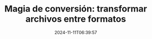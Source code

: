 ---
############################# Static ##########################
layout: "family"
date: 2024-11-11T06:39:57
draft: false

product: "Conversion"
product_tag: "conversion"

############################# Head ############################
head_title: "API de conversión de archivos | API local y servicio en línea"
head_description: "Convierta archivos de Word, PDF, Excel, Powerpoint o imágenes fácilmente y de forma gratuita"

############################# Header ##########################
title: "Magia de conversión: transformar archivos entre formatos"
description: |
  Convierta documentos fácilmente desde varios formatos de origen a diferentes formatos de destino. Disfrute de una amplia gama de conversiones admitidas sin software adicional, como MS Office, Apache Open Office, Adobe Acrobat Reader y más.

  Cargue documentos desde varias fuentes, incluidos archivos, secuencias, URL, servidores FTP, Amazon S3, Azure Blob Storage y más.

  Utilice cualquier tipo de almacenamiento en caché, como Amazon S3, Dropbox, Google Drive, Windows Azure, Redis u otros, mediante la implementación de las interfaces necesarias.

############################# Platforms ############################
supported_platforms:
  enable: true  
  head_title: "Elija su plataforma"
  title: "Plataformas admitidas"
  description: "La biblioteca GroupDocs.Conversion admite los siguientes sistemas operativos y frameworks"
  details_link_title: "Más información"
  items:
    # supported_platforms loop
    - title: ".NET"
      description: "GroupDocs.Conversion for .NET"
      color: "blue"
      tag: "net"
      link: "/conversion/net/"
      features_link: "https://docs.groupdocs.com/conversion/net/system-requirements/"
      features:
        # features loop
        - content: ".NET Framework 4.6.2+  <br>  .NET Core 3.1  <br>  .NET 6+"
          rows: "3"
        # features loop
        - content: "Windows, Linux"
          rows: "1"
        # features loop
        - content: "Más de 3K pares de conversiones"
          rows: "1"        
    
    # supported_platforms loop
    - title: "Java"
      description: "GroupDocs.Conversion for Java"
      color: "red"
      tag: "java"
      link: "/conversion/java/"
      features_link: "https://docs.groupdocs.com/conversion/java/system-requirements/"
      features:
        # features loop
        - content: "J2SE 8.0 (1.8)+"
          rows: "3"
        # features loop
        - content:  "Windows, Linux, macOS"
          rows: "1"       
        # features loop
        - content: "Más de 3K pares de conversiones"
          rows: "1"        

    # supported_platforms loop
    - title: "Node.js"
      description: "GroupDocs.Conversion for Node.js"
      color: "green"
      tag: "nodejs-java"
      link: "/conversion/nodejs-java/"
      features_link: "https://docs.groupdocs.com/conversion/nodejs-java/system-requirements/"
      features:
        # features loop
        - content: "Node.js 16+  <br>  and J2SE 8.0 (1.8)+"
          rows: "3"
        # features loop
        - content:  "Windows, Linux, macOS"
          rows: "1"
        # features loop
        - content:  "Más de 3K pares de conversiones"
          rows: "1"

    # supported_platforms loop
    - title: "Python"
      description: "GroupDocs.Conversion for Python"
      color: "yellow"
      tag: "python-net"
      link: "/conversion/python-net/"
      features_link: "https://docs.groupdocs.com/conversion/python-net/system-requirements/"
      features:
        # features loop
        - content: "Python 3.9+  <br>  and .Net 6+"
          rows: "3"
        # features loop
        - content:  "Windows, macOS"
          rows: "1"
        # features loop
        - content:  "Más de 3K pares de conversiones"
          rows: "1"


############################# Features ############################

features:
  enable: true
  title: "Conjunto de características de GroupDocs.Conversion"
  description: "API para convertir archivos entre múltiples tipos como HTML, PDF, Word, Excel, PNG y muchos más sin software de terceros."

  items:
    # feature loop
    - icon: "convert"
      title: "Convertir documentos e imágenes"
      content: "Transforme archivos desde diferentes fuentes a varios formatos de destino."

    # feature loop
    - icon: "password"
      title: "Abrir documentos seguros"
      content: "Especifique una contraseña para abrir documentos encriptados."

    # feature loop
    - icon: "load"
      title: "Cargar archivos desde cualquier lugar"
      content: "Cargue documentos desde varios archivos, URL, servidores FTP, Amazon S3 y más."
    
    # feature loop
    - icon: "settings"
      title: "Administrar configuraciones de salida"
      content: "Gire y reordene páginas, especifique si renderizar notas y comentarios."


############################# Code samples ############################
code_samples:
  enable: true
  title: "Ejemplos de código de GroupDocs.Conversion"
  description: "Algunos casos de uso de operaciones típicas de GroupDocs.Conversion en C#, Java, TypeScript, Python"
  items:
    # code sample loop
    - title: "Convertir PDF a DOCX en varias líneas de código"
      content: |
       Con GroupDocs.Conversion, puede convertir un archivo PDF a DOCX sin esfuerzo, todo lo que necesita son solo un par de líneas de código. Tampoco requiere ningún software de terceros como Microsoft Word o Adobe Acrobat. Aquí hay un ejemplo de cómo se puede lograr:
      samples:
        - language: "C#"
          color: "blue"
          content: |
            ```csharp {style=abap}   
            // Cargar el archivo PDF de origen
            using (var converter = new GroupDocs.Conversion.Converter("sample.pdf"))
            {
                // Establecer las opciones de conversión para el formato DOCX
                var options = new WordProcessingConvertOptions();
                // Convertir al formato DOCX
                converter.Convert("converted.docx", options);
            }
            ```
        - language: "Java"
          color: "red"
          content: |
            ```java {style=abap}   
            import com.groupdocs.conversion.Converter;
            import com.groupdocs.conversion.options.convert.WordProcessingConvertOptions;
            ...
            // Cargar el archivo PDF de origen
            Converter converter = new Converter("sample.pdf");
            // Establecer las opciones de conversión para el formato DOCX
            WordProcessingConvertOptions options = new WordProcessingConvertOptions();
            // Convertir al formato DOCX
            converter.convert("converted.docx", options);
            ```
        - language: "TypeScript"
          color: "green"
          content: |
            ```javascript {style=abap}  
            // Cargar el archivo PDF de origen
            const converter = new groupdocs.conversion.Converter("sample.pdf");
            // Establecer las opciones de conversión para el formato DOCX
            const options = new groupdocs.conversion.WordProcessingConvertOptions();
            // Convertir al formato DOCX
            converter.convert("converted.docx", options);
            ```
        - language: "Python"
          color: "yellow"
          content: |
            ```python {style=abap}  
            # Cargar el archivo PDF de origen
            converter = Converter("sample.pdf")
            # Establecer las opciones de conversión para el formato DOCX
            convert_options = WordProcessingConvertOptions()
            # Convertir al formato DOCX
            converter.convert("converted.docx", convert_options);
            ```


############################# Formats ############################
formats:
  enable: true
  title:  "Más de 60 formatos de archivo admitidos"
  description: "GroupDocs.Conversion admite operaciones con los formatos de archivo más populares [formatos de archivo](https://docs.groupdocs.com/conversion/net/supported-file-formats/)."


############################# Metrics ############################

metrics:
  enable: true
  title: "Métricas detalladas e información estadística"
  description: "Sumérjase en un desglose detallado de nuestras cifras clave, proporcionando métricas y conocimientos estadísticos completos sobre nuestros logros, impacto y crecimiento."

  items:
    # metrics loop
    - number: "3K+"
      title: "Pares de conversión admitidos"
      content: "Convierta archivos fácilmente entre miles de pares admitidos: Microsoft Office, PDF, imágenes, video, audio y bases de datos. Capacite a los usuarios para transformar de manera fluida diferentes tipos de archivos para mayor flexibilidad y conveniencia."
    # metrics loop
    - number: "1.0M"
      title: "Descargas de NuGet"
      content: "Únase a nuestros usuarios satisfechos que han elegido nuestro paquete NuGet. Nuestra solución se ha convertido en un recurso confiable y ampliamente adoptado en la comunidad de desarrolladores, proporcionando integración perfecta y funcionalidad valiosa para innumerables proyectos."

    # metrics loop
    - number: "10+"
      title: "Bibliotecas"
      content: "Nuestro producto incluye más de 10 bibliotecas, que ofrecen características avanzadas para optimizar el rendimiento. Estas bibliotecas están diseñadas para satisfacer diferentes necesidades de desarrollo con capacidades incomparables."
    
    # metrics loop
    - number: "100+"
      title: "Clientes satisfechos"
      content: "Basándonos en la excelencia, nuestro producto ha ganado la confianza de más de 100 clientes satisfechos que confían en sus características sólidas y su rendimiento confiable. Encuentre el éxito y la eficiencia con nuestra solución innovadora."


############################# Customers ############################
# logo size X1 => 170:70  X2 => 340 : 140

customers:
  enable: true
  title: "Nuestros clientes satisfechos"
  description: "Las bibliotecas de GroupDocs son empleadas por marcas mundialmente reconocidas y distinguidas en todo el mundo."

  items:
    # customers loop
    - title: "BenQ Corporation"
      logo: "benq"
    # customers loop
    - title: "Nasdaq Stock Market"
      logo: "nasdaq"
    # customers loop
    - title: "AT&T Inc."
      logo: "att"
    # customers loop
    - title: "AstraZeneca"
      logo: "astrazeneca"
    # customers loop
    - title: "Central Bank of Argentina"
      logo: "argentinacentralbank"
    # customers loop
    - title: "Roche Holding AG"
      logo: "roche"
    # customers loop
    - title: "Capita"
      logo: "capita"
    # customers loop
    - title: "Axa S.A."
      logo: "axa"
    # customers loop
    - title: "Instructure Inc."
      logo: "instructure"
     # customers loop
    - title: "Wipro"
      logo: "wipro"



############################# Actions ############################

actions:
  enable: true
  title: "¿Listo para empezar?"
  description: "Pruebe las funciones de GroupDocs.Conversion de forma gratuita o solicite una licencia."

  items:
    #  loop
    - title: ".NET"
      link: "/conversion/net/"
      color: "blue"
    #  loop
    - title: "Java"
      link: "/conversion/java/"
      color: "red"
    #  loop
    - title: "Node.js"
      link: "/conversion/nodejs-java/"
      color: "green"
    #  loop
    - title: "Python"
      link: "/conversion/python-net/"
      color: "yellow"


############################# Faq ############################

faq:
  enable: true
  title: "Preguntas comunes y preocupaciones"
  description: "Encuentre respuestas a preguntas frecuentes en nuestra sección de preguntas frecuentes para abordar rápidamente sus consultas y preocupaciones."

  items:
    #  loop
    - question: "¿Puedo evaluar los productos de GroupDocs antes de comprarlos?"
      answer: |
        ¡Sí! Todos los productos de GroupDocs tienen disponible una versión de evaluación sin riesgos. Recomendamos encarecidamente a los desarrolladores que descarguen y prueben nuestras APIs antes de comprarlas para asegurarse de que satisfagan todas sus necesidades al 100%.
    #  loop
    - question: "¿GroupDocs realiza demostraciones de productos?"
      answer: |
        No, nuestro enfoque está en nuestras APIs y en hacer productos funcionales y estables. Ofrecemos pruebas gratuit as y completamente funcionales en forma de [licencia temporal](https://purchase.groupdocs.com/temporary-license/) para que pueda probar el producto usted mismo.
    #  loop
    - question: "¿Dónde puedo descargar el producto?"
      answer: |
        Todos los productos están disponibles para descargar desde el [sitio web](https://releases.groupdocs.com). No enviamos copias físicas de nuestro software por correo.    
    #  loop
    - question: "¿Las licencias de desarrollador de GroupDocs son por usuario o por usuario nombrado?"
      answer: |
        Las licencias de desarrollador de GroupDocs son por usuario, no por usuario nombrado. Entendemos que los miembros de un equipo de codificación pueden cambiar con el tiempo y que no es práctico tener que actualizar la licencia cada vez que eso ocurra.
    #  loop
    - question: "¿Necesitamos una licencia separada para nuestro servidor de compilación o CI (Integración Continua)?"
      answer: |
        No, estamos contentos de que los clientes utilicen los productos de GroupDocs en un servidor para construir soluciones sin costo adicional. Esta instalación no debe utilizarse para eludir los términos de la licencia de su acuerdo con GroupDocs y debe respetar cualquier limitación de redistribución o ubicación impuesta por su licencia adquirida.

############################# Cloud ############################

cloud_links:
  enable: true
  title: "APIs de bajo código de GroupDocs.Conversion"
  description: "Acelere la conversión de documentos o imágenes en cualquier tipo de aplicación con nuestra API REST basada en la nube"

  items:
    #  loop
    - icon: "groupdocs_conversion-for-curl"
      title: "GroupDocs.Conversion Cloud for cURL"
      link: "https://products.groupdocs.cloud/conversion/curl"
      content: "Aproveche la API RESTful de conversión de archivos con cURL para convertir fácilmente una variedad de formatos de archivo, incluidos Microsoft Office, PDF, Email, Project, HTML y más, dentro de sus aplicaciones."
    #  loop
    - icon: "groupdocs_conversion-for-net"
      title: "GroupDocs.Conversion Cloud for .NET"
      link: "https://products.groupdocs.cloud/conversion/net"
      content: "Utilice la API REST de conversión de archivos .NET para una conversión sin problemas de Microsoft Office, PDF, Email, Project, HTML y varios formatos de archivo comunes en cualquier plataforma con el SDK de la nube."
    #  loop
    - icon: "groupdocs_conversion-for-java"
      title: "GroupDocs.Conversion Cloud for Java"
      link: "https://products.groupdocs.cloud/conversion/java"
      content: "Mejore sus aplicaciones Java basadas en la nube con capacidades avanzadas de conversión de documentos, accesibles en cualquier plataforma capaz de realizar llamadas a la API REST."

############################# Apps ############################

app_links:
  enable: true
  title: "Aplicaciones NoCode de GroupDocs.Conversion"
  description: "Aplicación en línea que le permite convertir más de 100 formatos de archivo populares en el navegador"

  items:
    #  loop
    - icon: "groupdocs_conversion-app"
      title: "GroupDocs.Conversion <br> Total"
      link: "https://products.groupdocs.app/conversion/total"
      content: "Convierta sin esfuerzo más de cientos de formatos a PDF, XLSX, DOCX, XPS, HTML y más con facilidad."

    #  loop
    - icon: "groupdocs_words-app"
      title:  "GroupDocs.Conversion <br> DOC to XLS"
      link: "https://products.groupdocs.app/conversion/doc-to-xls"
      content: "Aplicación en línea gratuita para convertir DOC a formato XLS directamente desde su navegador web."

    #  loop
    - icon: "groupdocs_pdf-app"
      title:  "GroupDocs.Conversion <br> PDF to DOCX"
      link: "https://products.groupdocs.app/conversion/pdf-to-docx"
      content: "Convierta fácilmente sus documentos PDF a formato Word (DOCX) subiéndolos a través de nuestra interfaz amigable para el usuario."
    

---